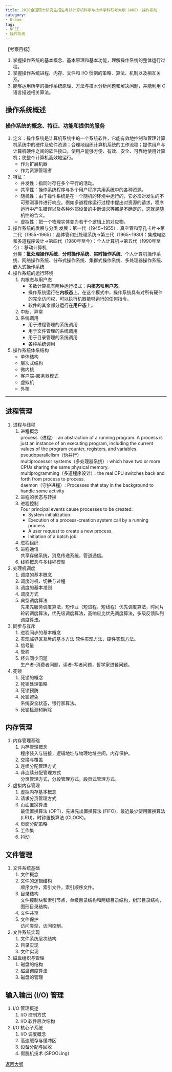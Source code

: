 ```yaml
---
title: 2020全国硕士研究生招生考试计算机科学与技术学科联考大纲（408）：操作系统
category: 
- Dream
tag: 
- NPEE
- 操作系统
---
```

【考察目标】

1. 掌握操作系统的基本概念、基本原理和基本功能，理解操作系统的整体运行过程。
2. 掌握操作系统进程、内存、文件和 I/O 惯例的策略、算法、机制以及相互关系。
3. 能够运用所学的操作系统原理、方法与技术分析问题和解决问题，并能利用 C 语言描述相关算法。

<!-- more -->

## 操作系统概述

### 操作系统的概念、特征、功能和提供的服务

1. 定义：操作系统是计算机系统中的一个系统软件，它能有效地控制和管理计算机系统中的硬件及软件资源；合理地组织计算机系统的工作流程；提供用户与计算机硬件之间的软件接口，使用户能够方便、有效、安全、可靠地使用计算机；使整个计算机高效地运行。
   - 作为扩展机器
   - 作为资源管理者
2. 特征：
   - 并发性：指同时存在多个平行的活动。
   - 共享性：操作系统程序与多个用户程序共用系统中的各种资源。
   - 随机性：由于操作系统是在一个随机的环境中运行的，它必须对发生的不可预测事件进行响应。例如多道程序运行过程中提出对资源的请求，程序运行中产生错误以及各种外部设备的中断请求等都是不确定的，这就是随机性的含义。
   - 虚拟性：把一个物理实体变为若干个逻辑上的对应物。
3. 操作系统的发展与分类
   发展：第一代（1945~1955）：真空管和穿孔卡片→第二代（1955~1965）：晶体管和批处理系统→第三代（1965~1980)：集成电路和多道程序设计→第四代（1980年至今）：个人计算机→第五代（1990年至今）：移动计算机  
   分类：**批处理操作系统**、**分时操作系统**、**实时操作系统**、个人计算机操作系统、网络操作系统、分布式操作系统、集群式操作系统、多处理器操作系统、嵌入式操作系统
4. 操作系统的运行环境
   1. 内核态与用户态
      - 多数计算机有两种运行模式：**内核态**和**用户态**。
      - 操作系统运行在**内核态**上。在这个模式中，操作系统具有对所有硬件的完全访问权，可以执行机器能够运行的任何指令。
      - 软件的其余部分运行在**用户态**上。
   2. 中断、异常
   3. 系统调用
      - 用于进程管理的系统调用
      - 用于文件管理的系统调用
      - 用于目录管理的系统调用
      - 各种系统调用
5. 操作系统体系结构
   - 单体结构
   - 层次式结构
   - 微内核
   - 客户端-服务器模式
   - 虚拟机
   - 外核

---

## 进程管理

1. 进程与线程
    1. 进程概念  
    process（进程）: an abstraction of a running program. A process is just an instance of an executing program, including the current values of the program counter, registers, and variables.  
    pseudoparallelism（伪并行）  
    multiprocessor systems（多处理器系统）: which have two or more CPUs sharing the same physical memory.  
    multiprogramming（多道程序设计）：the real CPU switches back and forth from process to process.  
    daemon（守护进程）: Processes that stay in the background to handle some activity  
    2. 进程的状态与转换
    3. 进程控制  
    Four principal events cause processes to be created:
       - System initialization.
       - Execution of a process-creation system call by a running process.
       - A user request to create a new process.
       - Initiation of a batch job.  
    4. 进程组织
    5. 进程通信  
    共享存储系统，消息传递系统，管道通信。
    6. 线程概念与多线程模型
2. 处理机调度
   1. 调度的基本概念
   2. 调度时机、切换与过程
   3. 调度的基本准则
   4. 调度方式
   5. 典型调度算法  
   先来先服务调度算法，短作业（短进程、短线程）优先调度算法，时间片轮转调度算法，优先级调度算法，高响应比优先调度算法，多级反馈队列调度算法。
3. 同步与互斥
   1. 进程同步的基本概念
   2. 实现临界区互斥的基本方法
   软件实现方法，硬件实现方法。
   1. 信号量
   2. 管程
   3. 经典同步问题  
   生产者-消费者问题，读者-写者问题，哲学家进餐问题。
4. 死锁
   1. 死锁的概念
   2. 死锁处理策略
   3. 死锁预防
   4. 死锁避免  
   系统安全状态，银行家算法。
   1. 死锁检测和解除

## 内存管理

1. 内存管理基础
   1. 内存管理概念  
   程序装入与链接，逻辑地址与物理地址空间，内存保护。
   2. 交换与覆盖
   3. 连续分配管理方式
   4. 非连续分配管理方式  
   分页管理方式，分段管理方式，段页式管理方式。
2. 虚拟内存管理
   1. 虚拟内存基本概念
   2. 请求分页管理方式
   3. 页面置换算法  
   最佳置换算法 (OPT)，先进先出置换算法 (FIFO)，最近最少使用置换算法 (LRU)，时钟置换算法 (CLOCK)。
   4. 页面分配策略
   5. 工作集
   6. 抖动

## 文件管理

1. 文件系统基础
   1. 文件概念
   2. 文件的逻辑结构  
   顺序文件，索引文件，索引顺序文件。
   3. 目录结构  
   文件控制块和索引节点，单级目录结构和两级目录结构，树形目录结构，图形目录结构。
   4. 文件共享
   5. 文件保护  
   访问类型，访问控制。
2. 文件系统实现
   1. 文件系统层次结构
   2. 目录实现
   3. 文件实现
3. 磁盘组织与管理
   1. 磁盘的结构
   2. 磁盘调度算法
   3. 磁盘的管理

## 输入输出 (I/O) 管理

1. I/O 管理概述
   1. I/O 控制方式
   2. I/O 软件层次结构
2. I/O 核心子系统
   1. I/O 调度概念
   2. 高速缓存与缓冲区
   3. 设备分配与回收
   4. 假脱机技术 (SPOOLing)

[返回大纲](https://nachtgeistw.github.io/Berksey/dream/2019/08/27/NPEE-Outline-408/)
